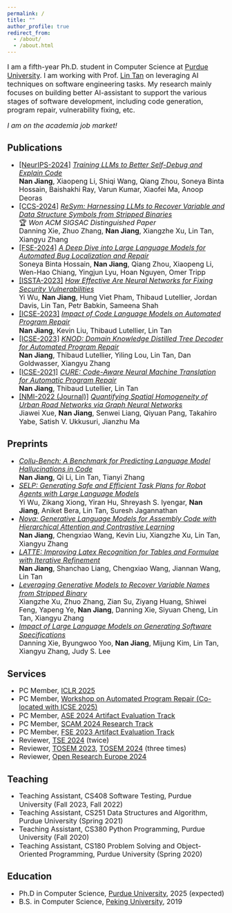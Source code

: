 ```yaml
---
permalink: /
title: ""
author_profile: true
redirect_from: 
  - /about/
  - /about.html
---
```


<p style="font-size:16px">I am a fifth-year Ph.D. student in Computer Science at <a href="https://www.cs.purdue.edu/">Purdue University</a>. I am working with Prof. <a href="https://www.cs.purdue.edu/homes/lintan/">Lin Tan</a> on leveraging AI techniques on software engineering tasks. My research mainly focuses on building better AI-assistant to support the various stages of software development, including code generation, program repair, vulnerability fixing, etc.</p>

<em style="font-size:16px">I am on the academia job market!</em>

Publications
-----
<ul style="line-height: 1.2; font-size:16px">
  <li>
    <a href="https://neurips.cc/Conferences/2024">[NeurIPS-2024]</a>
    <a href="https://arxiv.org/abs/2405.18649"><em>Training LLMs to Better Self-Debug and Explain Code</em></a>
    <br>
    <b>Nan Jiang</b>, Xiaopeng Li, Shiqi Wang, Qiang Zhou, Soneya Binta Hossain, Baishakhi Ray, Varun Kumar, Xiaofei Ma, Anoop Deoras
  </li>
  <li>
    <a href="https://www.sigsac.org/ccs/CCS2024/">[CCS-2024]</a>
    <a href="https://www.cs.purdue.edu/homes/lintan/publications/resym-ccs24.pdf"><em>ReSym: Harnessing LLMs to Recover Variable and Data Structure Symbols from Stripped Binaries</em></a>
    <br>🏆 <em>Won ACM SIGSAC Distinguished Paper</em><br>
    Danning Xie, Zhuo Zhang, <b>Nan Jiang</b>, Xiangzhe Xu, Lin Tan, Xiangyu Zhang
  </li>
  <li>
    <a href="https://conf.researchr.org/home/fse-2024">[FSE-2024]</a>
    <a href="https://dl.acm.org/doi/10.1145/3660773"><em>A Deep Dive into Large Language Models for Automated Bug Localization and Repair</em></a>
    <br>
    Soneya Binta Hossain, <b>Nan Jiang</b>, Qiang Zhou, Xiaopeng Li, Wen-Hao Chiang, Yingjun Lyu, Hoan Nguyen, Omer Tripp
  </li>
  <li>
    <a href="https://conf.researchr.org/home/issta-2023">[ISSTA-2023]</a>
    <a href="https://dl.acm.org/doi/abs/10.1145/3597926.3598135"><em>How Effective Are Neural Networks for Fixing Security Vulnerabilities</em></a>
    <br>
    Yi Wu, <b>Nan Jiang</b>, Hung Viet Pham, Thibaud Lutellier, Jordan Davis, Lin Tan, Petr Babkin, Sameena Shah
  </li>
  <li>
    <a href="https://conf.researchr.org/home/icse-2023">[ICSE-2023]</a>
    <a href="https://dl.acm.org/doi/10.1109/ICSE48619.2023.00125"><em>Impact of Code Language Models on Automated Program Repair</em></a>
    <br>
    <b>Nan Jiang</b>, Kevin Liu, Thibaud Lutellier, Lin Tan
  </li>
  <li>
    <a href="https://conf.researchr.org/home/icse-2023">[ICSE-2023]</a>
    <a href="https://dl.acm.org/doi/10.1109/ICSE48619.2023.00111"><em>KNOD: Domain Knowledge Distilled Tree Decoder for Automated Program Repair</em></a>
    <br>
    <b>Nan Jiang</b>, Thibaud Lutellier, Yiling Lou, Lin Tan, Dan Goldwasser, Xiangyu Zhang
  </li>
  <li>
    <a href="https://conf.researchr.org/home/icse-2021">[ICSE-2021]</a>
    <a href="https://dl.acm.org/doi/10.1109/ICSE43902.2021.00107"><em>CURE: Code-Aware Neural Machine Translation for Automatic Program Repair</em></a>
    <br>
    <b>Nan Jiang</b>, Thibaud Lutellier, Lin Tan
  </li>
  <li>
    <a href="https://www.nature.com/natmachintell/">[NMI-2022 (Journal)]</a>
    <a href="https://www.nature.com/articles/s42256-022-00462-y"><em>Quantifying Spatial Homogeneity of Urban Road Networks via Graph Neural Networks</em></a>
    <br>
    Jiawei Xue, <b>Nan Jiang</b>, Senwei Liang, Qiyuan Pang, Takahiro Yabe, Satish V. Ukkusuri, Jianzhu Ma
  </li>
</ul>

Preprints
-----
<ul style="line-height: 1.2; font-size:16px">
  <li>
    <a href="https://arxiv.org/abs/2410.09997"><em>Collu-Bench: A Benchmark for Predicting Language Model Hallucinations in Code</em></a>
    <br>
    <b>Nan Jiang</b>, Qi Li, Lin Tan, Tianyi Zhang
  </li>
  <li>
    <a href="https://arxiv.org/abs/2409.19471"><em>SELP: Generating Safe and Efficient Task Plans for Robot Agents with Large Language Models</em></a>
    <br>
    Yi Wu, Zikang Xiong, Yiran Hu, Shreyash S. Iyengar, <b>Nan Jiang</b>, Aniket Bera, Lin Tan, Suresh Jagannathan
  </li>
  <li>
    <a href="https://arxiv.org/abs/2311.13721"><em>Nova: Generative Language Models for Assembly Code with Hierarchical Attention and Contrastive Learning</em></a>
    <br>
    <b>Nan Jiang</b>, Chengxiao Wang, Kevin Liu, Xiangzhe Xu, Lin Tan, Xiangyu Zhang
  </li>
  <li>
    <a href="https://arxiv.org/abs/2409.14201"><em>LATTE: Improving Latex Recognition for Tables and Formulae with Iterative Refinement</em></a>
    <br>
    <b>Nan Jiang</b>, Shanchao Liang, Chengxiao Wang, Jiannan Wang, Lin Tan
  </li>
  <li>
    <a href="https://arxiv.org/abs/2306.02546"><em>Leveraging Generative Models to Recover Variable Names from Stripped Binary</em></a>
    <br>
    Xiangzhe Xu, Zhuo Zhang, Zian Su, Ziyang Huang, Shiwei Feng, Yapeng Ye, <b>Nan Jiang</b>, Danning Xie, Siyuan Cheng, Lin Tan, Xiangyu Zhang
  </li>
  <li>
    <a href="https://arxiv.org/abs/2306.03324"><em>Impact of Large Language Models on Generating Software Specifications</em></a>
    <br>
    Danning Xie, Byungwoo Yoo, <b>Nan Jiang</b>, Mijung Kim, Lin Tan, Xiangyu Zhang, Judy S. Lee
  </li>
</ul>

Services
-----
<ul style="line-height: 1.2; font-size:16px">
  <li>
    PC Member, <a href="https://iclr.cc/Conferences/2025">ICLR 2025</a>
  </li>
  <li>
    PC Member, <a href="https://program-repair.org/workshop-2025/">Workshop on Automated Program Repair (Co-located with ICSE 2025)</a>
  </li>
  <li>
    PC Member, <a href="https://conf.researchr.org/track/ase-2024/ase-2024-artifact-evaluation-track">ASE 2024 Artifact Evaluation Track</a>
  </li>
  <li>
    PC Member, <a href="https://conf.researchr.org/home/scam-2024">SCAM 2024 Research Track</a>
  </li>
  <li>
    PC Member, <a href="https://2023.esec-fse.org/track/fse-2023-artifacts">FSE 2023 Artifact Evaluation Track</a>
  </li>
  <li>
    Reviewer, <a href="https://ieeexplore.ieee.org/xpl/aboutJournal.jsp?punumber=32">TSE 2024</a> (twice)
  </li>
  <li>
    Reviewer, <a href="https://dl.acm.org/journal/tosem">TOSEM 2023</a>, <a href="https://dl.acm.org/journal/tosem">TOSEM 2024</a> (three times)
  </li>
  <li>
    Reviewer, <a href="https://open-research-europe.ec.europa.eu/">Open Research Europe 2024</a>
  </li>
</ul>

Teaching
-----
<ul style="line-height: 1.2; font-size:16px">
  <li>
    Teaching Assistant, CS408 Software Testing, Purdue University (Fall 2023, Fall 2022)
  </li>
  <li>
    Teaching Assistant, CS251 Data Structures and Algorithm, Purdue University (Spring 2021)
  </li>
  <li>
    Teaching Assistant, CS380 Python Programming, Purdue University (Fall 2020)
  </li>
  <li>
    Teaching Assistant, CS180 Problem Solving and Object-Oriented Programming, Purdue University (Spring 2020)
  </li>
</ul>


Education
-----
<ul style="line-height: 1.2; font-size:16px">
  <li>
    Ph.D in Computer Science, <a href="https://www.cs.purdue.edu/">Purdue University</a>, 2025 (expected)
  </li>
  <li>
    B.S. in Computer Science, <a href="https://english.pku.edu.cn/">Peking University</a>, 2019
  </li>
</ul>

